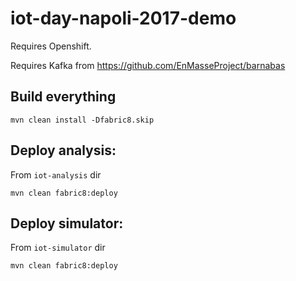 # iot-day-napoli-2017-demo

Requires Openshift.

Requires Kafka from https://github.com/EnMasseProject/barnabas

## Build everything

```
mvn clean install -Dfabric8.skip
```

## Deploy analysis:
From `iot-analysis` dir

```
mvn clean fabric8:deploy
```

## Deploy simulator:
From `iot-simulator` dir

```
mvn clean fabric8:deploy
```